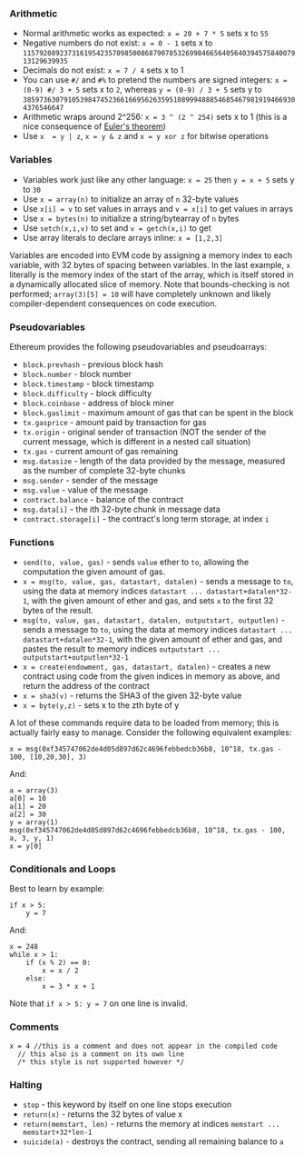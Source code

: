 ### Arithmetic

* Normal arithmetic works as expected: `x = 20 + 7 * 5` sets x to `55` 
* Negative numbers do not exist: `x = 0 - 1` sets x to `115792089237316195423570985008687907853269984665640564039457584007913129639935`
* Decimals do not exist: `x = 7 / 4` sets x to 1
* You can use `#/` and `#%` to pretend the numbers are signed integers: `x = (0-9) #/ 3 + 5` sets x to `2`, whereas `y = (0-9) / 3 + 5` sets y to `38597363079105398474523661669562635951089994888546854679819194669304376546647`
* Arithmetic wraps around 2^256: `x = 3 ^ (2 ^ 254)` sets x to 1 (this is a nice consequence of [Euler's theorem](http://en.wikipedia.org/wiki/Euler%27s_theorem))
* Use `x  = y | z`, `x = y & z` and `x = y xor z` for bitwise operations

### Variables

* Variables work just like any other language: `x = 25` then `y = x + 5` sets y to `30`
* Use `x = array(n)` to initialize an array of `n` 32-byte values
* Use `x[i] = v` to set values in arrays and `v = x[i]` to get values in arrays
* Use `x = bytes(n)` to initialize a string/bytearray of `n` bytes
* Use `setch(x,i,v)` to set and `v = getch(x,i)` to get
* Use array literals to declare arrays inline: `x = [1,2,3]`

Variables are encoded into EVM code by assigning a memory index to each variable, with 32 bytes of spacing between variables. In the last example, `x` literally is the memory index of the start of the array, which is itself stored in a dynamically allocated slice of memory. Note that bounds-checking is not performed; `array(3)[5] = 10` will have completely unknown and likely compiler-dependent consequences on code execution.

### Pseudovariables

Ethereum provides the following pseudovariables and pseudoarrays:

* `block.prevhash` - previous block hash
* `block.number` - block number
* `block.timestamp` - block timestamp
* `block.difficulty` - block difficulty
* `block.coinbase` - address of block miner
* `block.gaslimit` - maximum amount of gas that can be spent in the block
* `tx.gasprice` - amount paid by transaction for gas
* `tx.origin` - original sender of transaction (NOT the sender of the current message, which is different in a nested call situation)
* `tx.gas` - current amount of gas remaining
* `msg.datasize` - length of the data provided by the message, measured as the number of complete 32-byte chunks
* `msg.sender` - sender of the message
* `msg.value` - value of the message
* `contract.balance` - balance of the contract
* `msg.data[i]` - the ith 32-byte chunk in message data
* `contract.storage[i]` - the contract's long term storage, at index `i`

### Functions

* `send(to, value, gas)` - sends `value` ether to `to`, allowing the computation the given amount of gas. 
* `x = msg(to, value, gas, datastart, datalen)` - sends a message to `to`, using the data at memory indices `datastart ... datastart+datalen*32-1`, with the given amount of ether and gas, and sets `x` to the first 32 bytes of the result.
* `msg(to, value, gas, datastart, datalen, outputstart, outputlen)` - sends a message to `to`, using the data at memory indices `datastart ... datastart+datalen*32-1`, with the given amount of ether and gas, and pastes the result to memory indices `outputstart ... outputstart+outputlen*32-1`
* `x = create(endowment, gas, datastart, datalen)` - creates a new contract using code from the given indices in memory as above, and return the address of the contract
* `x = sha3(v)` - returns the SHA3 of the given 32-byte value
* `x = byte(y,z)` - sets x to the zth byte of y

A lot of these commands require data to be loaded from memory; this is actually fairly easy to manage. Consider the following equivalent examples:

    x = msg(0xf345747062de4d05d897d62c4696febbedcb36b8, 10^18, tx.gas - 100, [10,20,30], 3)

And:

    a = array(3)
    a[0] = 10
    a[1] = 20
    a[2] = 30
    y = array(1)
    msg(0xf345747062de4d05d897d62c4696febbedcb36b8, 10^18, tx.gas - 100, a, 3, y, 1)
    x = y[0]

### Conditionals and Loops

Best to learn by example:

    if x > 5:
        y = 7

And:

    x = 248
    while x > 1:
        if (x % 2) == 0: 
            x = x / 2
        else:
            x = 3 * x + 1

Note that `if x > 5: y = 7` on one line is invalid.

### Comments

    x = 4 //this is a comment and does not appear in the compiled code
      // this also is a comment on its own line
      /* this style is not supported however */

### Halting

* `stop` - this keyword by itself on one line stops execution
* `return(x)` - returns the 32 bytes of value x
* `return(memstart, len)` - returns the memory at indices `memstart ... memstart+32*len-1`
* `suicide(a)` - destroys the contract, sending all remaining balance to `a`